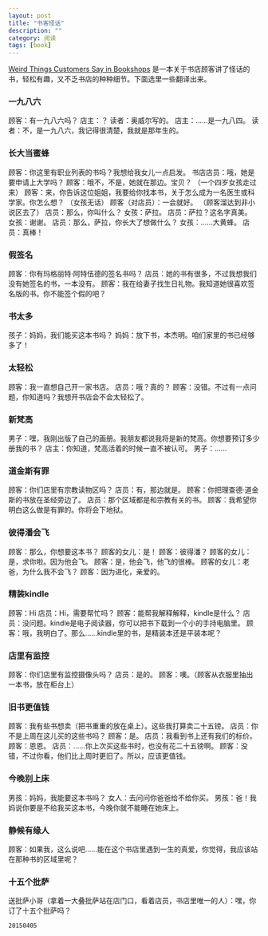 ```yaml
---
layout: post
title: "书客怪话"
description: ""
category: 阅读
tags: [book]
---
```


[Weird Things Customers Say in Bookshops](https://book.douban.com/subject/11411066/) 是一本关于书店顾客讲了怪话的书，轻松有趣，又不乏书店的种种细节。下面选里一些翻译出来。

### 一九八六

顾客：有一九八六吗？
店主：？
读者：奥威尔写的。
店主：……是一九八四。
读者：不，是一九八六，我记得很清楚，我就是那年生的。


### 长大当蜜蜂

顾客：你这里有职业列表的书吗？我想给我女儿一点启发。
书店店员：哦，她是要申请上大学吗？
顾客：哦不，不是，她就在那边。宝贝？
（一个四岁女孩走过来）
顾客：来，你告诉这位姐姐，我要给你找本书，关于怎么成为一名医生或科学家。你怎么想？
（女孩无话）
顾客（对店员）：一会就好。
（顾客溜达到非小说区去了）
店员：那么，你叫什么？
女孩：萨拉。
店员：萨拉？这名字真美。
女孩：谢谢。
店员：那么，萨拉，你长大了想做什么？
女孩：……大黄蜂。
店员：真棒！

### 假签名

顾客：你有玛格丽特·阿特伍德的签名书吗？
店员：她的书有很多，不过我想我们没有她签名的书，一本没有。
顾客：我在给妻子找生日礼物。我知道她很喜欢签名版的书。你不能签个假的吧？

### 书太多

孩子：妈妈，我们能买这本书吗？
妈妈：放下书，本杰明。咱们家里的书已经够多了！

### 太轻松

顾客：我一直想自己开一家书店。
店员：哦？真的？
顾客：没错。不过有一点问题，你知道吗？我想开书店会不会太轻松了。

### 新梵高

男子：嘿，我刚出版了自己的画册。我朋友都说我将是新的梵高。你想要预订多少册我的书？
店主：你知道，梵高活着的时候一直不被认可。
男子：……


### 道金斯有罪

顾客：你们店里有宗教读物区吗？
店员：有，那边就是。
顾客：你把理查德·道金斯的书放在圣经旁边了。
店员：那个区域都是和宗教有关的书。
顾客：我希望你明白这么做是有罪的。你将会下地狱。

### 彼得潘会飞

顾客：那么，你想要这本书？
顾客的女儿：是！
顾客：彼得潘？
顾客的女儿：是，求你啦。因为他会飞。
顾客：是，他会飞，他飞的很棒。
顾客的女儿：老爸，为什么我不会飞？
顾客：因为进化，亲爱的。

### 精装kindle

顾客：Hi
店员：Hi，需要帮忙吗？
顾客：能帮我解释解释，kindle是什么？
店员：没问题。kindle是电子阅读器，你可以把书下载到一个小的手持电脑里。
顾客：哦，我明白了。那么……kindle里的书，是精装本还是平装本呢？


### 店里有监控

顾客：你们店里有监控摄像头吗？
店员：是的。
顾客：噢。（顾客从衣服里抽出一本书，放在柜台上）

### 旧书更值钱

顾客：我有些书想卖（把书重重的放在桌上）。这些我打算卖二十五镑。
店员：你不是上周在这儿买的这些书吗？
顾客：是。
店员：我看到书上还有我们的标价。
顾客：恩恩。
店员：……你上次买这些书时，也没有花二十五镑啊。
顾客：没错，不过你看，他们比上周时更旧了。所以，应该更值钱。

### 今晚别上床

男孩：妈妈，我能要这本书吗？
女人：去问问你爸爸给不给你买。
男孩：爸！我妈说你要是不给我买这本书，今晚你就不能睡在她床上。

### 静候有缘人

顾客：如果我，这么说吧……能在这个书店里遇到一生的真爱，你觉得，我应该站在那种书的区域里呢？

### 十五个批萨

送批萨小哥（拿着一大叠批萨站在店门口，看着店员，书店里唯一的人）：嘿，你订了十五个批萨吗？

`20150405`
